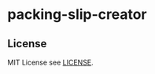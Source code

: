 # packing-slip-creator

## License
MIT License see [LICENSE](https://github.com/zingkg/packing-slip-creator/blob/master/LICENSE).
